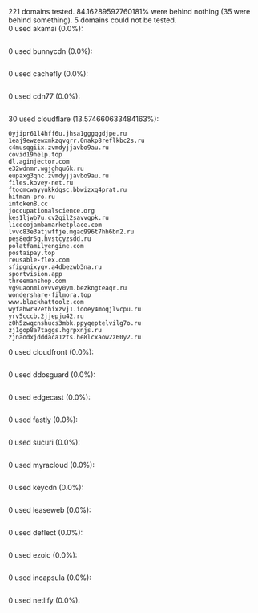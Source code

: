 221 domains tested. 84.16289592760181% were behind nothing (35 were behind something). 5 domains could not be tested.<br>
0 used akamai (0.0%):
```

```

0 used bunnycdn (0.0%):
```

```

0 used cachefly (0.0%):
```

```

0 used cdn77 (0.0%):
```

```

30 used cloudflare (13.574660633484163%):
```
0yjipr61l4hff6u.jhsa1gggqgdjpe.ru
1eaj9ewzewxmkzqvqrr.0nakp8reflkbc2s.ru
c4musqgiix.zvmdyjjavbo9au.ru
covid19help.top
dl.aginjector.com
e32wdnmr.wgjghqu6k.ru
eupaxg3qnc.zvmdyjjavbo9au.ru
files.kovey-net.ru
ftocmcwayyukkdgsc.bbwizxq4prat.ru
hitman-pro.ru
imtoken8.cc
joccupationalscience.org
kes1ljwb7u.cv2qil2savvgpk.ru
licocojambamarketplace.com
lvvc83e3atjwffje.mgaq996t7hh6bn2.ru
pes8edr5g.hvstcyzsdd.ru
polatfamilyengine.com
postaipay.top
reusable-flex.com
sfipgnixygv.a4dbezwb3na.ru
sportvision.app
threemanshop.com
vg9uaonmlovvvey0ym.bezkngteaqr.ru
wondershare-filmora.top
www.blackhattoolz.com
wyfahwr92ethixzvj1.iooey4moqjlvcpu.ru
yrv5cccb.2jjepju42.ru
z0h5zwqcnshucs3mbk.ppyqeptelvilg7o.ru
zj1gop8a7taggs.hgrpxnjs.ru
zjnaodxjdddaca1zts.he8lcxaow2z60y2.ru
```

0 used cloudfront (0.0%):
```

```

0 used ddosguard (0.0%):
```

```

0 used edgecast (0.0%):
```

```

0 used fastly (0.0%):
```

```

0 used sucuri (0.0%):
```

```

0 used myracloud (0.0%):
```

```

0 used keycdn (0.0%):
```

```

0 used leaseweb (0.0%):
```

```

0 used deflect (0.0%):
```

```

0 used ezoic (0.0%):
```

```

0 used incapsula (0.0%):
```

```

0 used netlify (0.0%):
```

```

